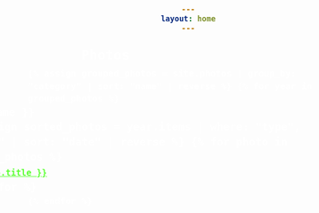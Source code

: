 ```yaml
---
layout: home
---
```

<link rel="shortcut icon" href="/assets/favicon.ico" type="image/x-icon">
<link rel="icon" href="/assets/favicon.ico" type="image/x-icon">

<h2>Photos</h2>
<div class="photos-section">
  <ul>
    {% assign grouped_photos = site.photos | group_by: "category" | sort: "name" | reverse %}
    {% for year in grouped_photos %}
      <li class="category photos-year">
        {{ year.name }}
        <ul class="photos-months">
          {% assign sorted_photos = year.items | where: "type", "index" | sort: "date" | reverse %}
          {% for photo in sorted_photos %}
            <li class="photo-item">
              <a href="{{ photo.url }}" class="photo-link">
                {{ photo.title }}
              </a>
            </li>
          {% endfor %}
        </ul>
      </li>
    {% endfor %}
  </ul>
</div> 



<!-- Scroll track and bar -->
<div id="scrollTrack"></div>
<div id="verticalScrollProgress"></div>

<!-- Scroll hint 
<div id="scrollHint">▼ Scroll ▼</div>
<div id="scrollHintBottom">▼ Scroll ▼</div> -->


<style>
/* Scroll track (full height) */
#scrollTrack {
  position: fixed;
  top: 25%;            /* start 25% from top of page */
  left: 50%;
  transform: translateX(-700px);
  width: 5px;
  height: 50%;         /* cover middle 50% of the page */
  background-color: rgba(255, 255, 255, 0.1);
  z-index: 9998;
}

#verticalScrollProgress {
  position: fixed;
  top: 25%;            /* match track start */
  left: 50%;
  transform: translateX(-700px);
  width: 5px;
  height: 0%;          /* grows as you scroll */
  background-color: #5bff32;
  z-index: 9999;
}

/* Scroll hint text */
/*#scrollHint {
  position: fixed;
  top: 21%;          /* same top as track 
  left: 50%;
  transform: translateX(-700px); /* slightly left of the bar 
  color: #5bff32;
  font-family: monospace;
  font-size: 0.8em;
  z-index: 10000;
}


#scrollHintBottom {
  position: fixed;
  top: calc(27% + 50%); /* start top + track height 
  left: 50%;
  transform: translateX(-700px); /* same as top hint 
  color: #5bff32;
  font-family: monospace;
  font-size: 0.8em;
  z-index: 10000;
}
*/

/* Pulse animation */
@keyframes pulse {
  0% { opacity: 0.5; }
  50% { opacity: 1; }
  100% { opacity: 0.5; }
}

/* Center the entire page content */
/* Center the entire page content */
body {
  color: white;
  font-family: monospace;
  font-size: 1rem;
  line-height: 1.4;
  margin: 0;
  min-height: 100%;
  overflow-wrap: break-word;
  background-image: url('/assets/window.jpg'); 
  background-size: cover; 
  background-position: center; 
  background-attachment: fixed; 
  text-align: center;  /* centers top-level lists */
  font-weight: bold;   /* <-- make all text bold */
}

/* Center top-level lists while keeping bullets/indentation */
ul {
  display: inline-block;
  text-align: left;
  margin: 0 auto;       /* remove vertical margin */
  padding-left: 1.5em;
  list-style-position: outside;
  font-weight: bold;
}

/* Remove extra gap between headings and lists */
h2 + ul {
  margin-top: 0;
}

/* Nested lists preserve indentation and hierarchy */
ul ul, ul ul ul {
  display: block;
  margin-left: 0;
  padding-left: 1.2em;
  position: relative;   /* fixes dash alignment for posts */
  font-weight: bold;
}

/* Headings slightly more indented, left-aligned */
h2, h3 {
  text-align: left;
  padding-left: 4em;   
  margin-top: 1em;
  margin-bottom: 0.2em;
  font-weight: bold;
}
h1 {
  text-align: left;
  padding-left: 3em;  /* only h1 is indented 3em */
  margin-top: 1em;
  margin-bottom: 0.2em;
  font-weight: bold;
}


/* Category level */
.category {
  font-size: 1.2rem;
  font-weight: bold;
  list-style-type: disc;
  margin-top: 1em;  /* keep spacing between categories */
  font-weight: bold;
}

/* Remove top margin for the first category in each section */
ul > .category:first-child {
  margin-top: 0;
}

/* Extra space between Data Project categories */
h2 + ul .category {
  margin-top: 1.5em;
}

/* Year level */
.year {
  font-size: 1rem;
  font-weight: normal;
  margin-left: 3em;
  list-style-type: circle;
  font-weight: bold;
}

/* Posts level dashes */
ul ul ul {
  list-style-type: none;  /* remove squares */
  padding-left: 1.8em;
}

ul ul ul li {
  position: relative;    /* needed for pseudo-element */
}

ul ul ul li::before {
  content: "– ";         /* dash */
  color: rgba(255, 255, 255, 1);
  position: absolute;
  left: -1.2em;          /* aligns dash correctly at start */
  font-weight: bold;
}

/* Links */
a {
  color: rgb(91, 255, 50);
  text-decoration: underline;
  font-weight: bold;
}

.photos-section > ul {
  padding-left: 0; /* outer list aligned with other sections */
}

/* Year styling */
.photos-section .photos-year {
  margin-left: -8.4em; /* move year text */
  font-weight: bold;   /* make year text bold */
  font-size: 1.2rem;
  font-weight: bold;
}

/* Month links (post links) indentation */
.photos-section .photos-months {
  padding-left: 2em; /* adjust how far post links are from the year */
  list-style-type: none; /* remove default bullets */
  font-weight: bold;
}

/* Add dash before each post link */
.photos-section .photo-item::before {
  content: "– ";       /* dash */
  color: rgba(255, 255, 255, 1);
  font-weight: normal; /* force dash to stay normal */
  position: absolute;
  margin-left: -1.5em; /* positions the dash at start */
  font-weight: bold;
}

/* Style the links */
.photos-section .photo-link {
  font-size: 0.8em;
  font-weight: normal;  /* force link text normal */
  text-decoration: underline;
  color: rgb(91, 255, 50);
  position: relative; /* required for dash positioning */
  font-weight: bold;
}


</style>

<script>
window.onscroll = function() {
  const track = document.getElementById("scrollTrack");
  const bar = document.getElementById("verticalScrollProgress");

  const scrollTop = document.documentElement.scrollTop || document.body.scrollTop;
  const scrollHeight = document.documentElement.scrollHeight - document.documentElement.clientHeight;

  // Track position and height
  const trackTop = track.offsetTop;
  const trackHeight = track.offsetHeight;

  // Map scroll progress to track height
  const scrolled = (scrollTop / scrollHeight) * trackHeight;
  bar.style.height = scrolled + "px";
};
</script>